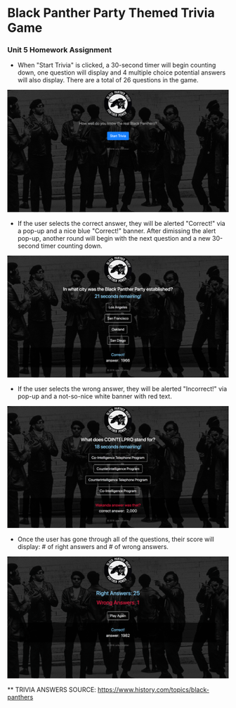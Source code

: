 # Black Panther Party Themed Trivia Game

### Unit 5 Homework Assignment

* When "Start Trivia" is clicked, a 30-second timer will begin counting down, one question will display and 4 multiple choice potential answers will also display. There are a total of 26 questions in the game.

![alt text](assets/images/bpp-start.png?raw=true "BPP Trivia Game Start Page")

* If the user selects the correct answer, they will be alerted "Correct!" via a pop-up and a nice blue "Correct!" banner. After dimissing the alert pop-up, another round will begin with the next question and a new 30-second timer counting down.

![alt text](assets/images/bpp-correct.png?raw=true "BPP Trivia Game Correct Answer")

* If the user selects the wrong answer, they will be alerted "Incorrect!" via pop-up and a not-so-nice white banner with red text.

![alt text](assets/images/bpp-incorrect.png?raw=true "BPP Trivia Game Incorrect Answer")

* Once the user has gone through all of the questions, their score will display: # of right answers and # of wrong answers.

![alt text](assets/images/bpp-score.png?raw=true "BPP Trivia Game Score")

** TRIVIA ANSWERS SOURCE: https://www.history.com/topics/black-panthers